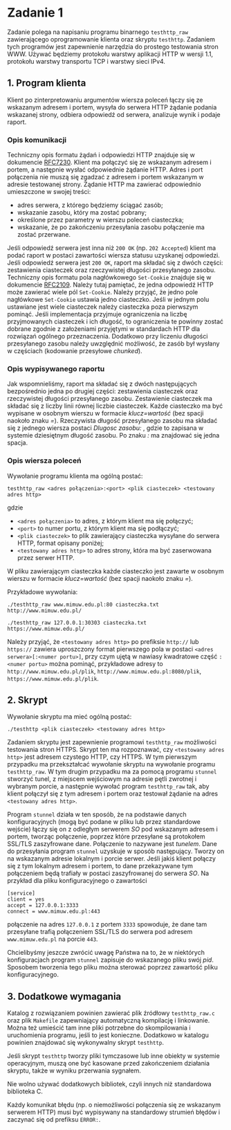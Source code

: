 <h1 id="zadanie-1">Zadanie 1</h1>
<p>Zadanie polega na napisaniu programu binarnego <code>testhttp_raw</code> zawierającego oprogramowanie klienta oraz skryptu <code>testhttp</code>.
 Zadaniem tych programów jest zapewnienie narzędzia do prostego 
testowania stron WWW. Używać będziemy protokołu warstwy aplikacji HTTP w
 wersji 1.1, protokołu warstwy transportu TCP i warstwy sieci IPv4.</p>
<h2 id="program-klienta">1. Program klienta</h2>
<p>Klient po zinterpretowaniu argumentów wiersza poleceń łączy się ze 
wskazanym adresem i portem, wysyła do serwera HTTP żądanie podania 
wskazanej strony, odbiera odpowiedź od serwera, analizuje wynik i podaje
 raport.</p>
<h3 id="opis-komunikacji">Opis komunikacji</h3>
<p>Techniczny opis formatu żądań i odpowiedzi HTTP znajduje się w dokumencie <a href="https://tools.ietf.org/html/rfc7230">RFC7230</a>.
 Klient ma połączyć się ze wskazanym adresem i portem, a następnie 
wysłać odpowiednie żądanie HTTP. Adres i port połączenia nie muszą się 
zgadzać z adresem i portem wskazanym w adresie testowanej strony. 
Żądanie HTTP ma zawierać odpowiednio umieszczone w swojej treści:</p>
<ul>
<li>adres serwera, z którego będziemy ściągać zasób;</li>
<li>wskazanie zasobu, który ma zostać pobrany;</li>
<li>określone przez parametry w wierszu poleceń ciasteczka;</li>
<li>wskazanie, że po zakończeniu przesyłania zasobu połączenie ma zostać przerwane.</li>
</ul>
<p>Jeśli odpowiedź serwera jest inna niż <code>200 OK</code> (np. <code>202 Accepted</code>) klient ma podać raport w postaci zawartości wiersza statusu uzyskanej odpowiedzi. Jeśli odpowiedź serwera jest <code>200 OK</code>,
 raport ma składać się z dwóch części: zestawienia ciasteczek oraz 
rzeczywistej długości przesyłanego zasobu. Techniczny opis formatu pola 
nagłówkowego <code>Set-Cookie</code> znajduje się w dokumencie <a href="https://tools.ietf.org/html/rfc2109">RFC2109</a>. Należy tutaj pamiętać, że jedna odpowiedź HTTP może zawierać wiele pól <code>Set-Cookie</code>. Należy przyjąć, że jedno pole nagłówkowe <code>Set-Cookie</code>
 ustawia jedno ciasteczko. Jeśli w jednym polu ustawiane jest wiele 
ciasteczek należy ciasteczka poza pierwszym pominąć. Jeśli implementacja
 przyjmuje ograniczenia na liczbę przyjmowanych ciasteczek i ich 
długość, to ograniczenia te powinny zostać dobrane zgodnie z założeniami
 przyjętymi w standardach HTTP dla rozwiązań ogólnego przeznaczenia. 
Dodatkowo przy liczeniu długości przesyłanego zasobu należy uwzględnić 
możliwość, że zasób był wysłany w częściach (kodowanie przesyłowe <em>chunked</em>).</p>
<h3 id="opis-wypisywanego-raportu">Opis wypisywanego raportu</h3>
<p>Jak wspomnieliśmy, raport ma składać się z dwóch następujących 
bezpośrednio jedna po drugiej części: zestawienia ciasteczek oraz 
rzeczywistej długości przesyłanego zasobu. Zestawienie ciasteczek ma 
składać się z liczby linii równej liczbie ciasteczek. Każde ciasteczko 
ma być wypisane w osobnym wierszu w formacie <em>klucz=wartość</em> (bez spacji naokoło znaku <em>=</em>). Rzeczywista długość przesyłanego zasobu ma składać się z jednego wiersza postaci <em>Dlugosc zasobu: <długość></długość></em>, gdzie <em><długość></długość></em> to zapisana w systemie dziesiętnym długość zasobu. Po znaku <em>:</em> ma znajdować się jedna spacja.</p>
<h3 id="opis-wiersza-poleceń">Opis wiersza poleceń</h3>
<p>Wywołanie programu klienta ma ogólną postać:</p>
<p><code>testhttp_raw &lt;adres połączenia&gt;:&lt;port&gt; &lt;plik ciasteczek&gt; &lt;testowany adres http&gt;</code></p>
<p>gdzie</p>
<ul>
<li><code>&lt;adres połączenia&gt;</code> to adres, z którym klient ma się połączyć;</li>
<li><code>&lt;port&gt;</code> to numer portu, z którym klient ma się podłączyć;</li>
<li><code>&lt;plik ciasteczek&gt;</code> to plik zawierający ciasteczka wysyłane do serwera HTTP, format opisany poniżej;</li>
<li><code>&lt;testowany adres http&gt;</code> to adres strony, która ma być zaserwowana przez serwer HTTP.</li>
</ul>
<p>W pliku zawierającym ciasteczka każde ciasteczko jest zawarte w osobnym wierszu w formacie <em>klucz=wartość</em> (bez spacji naokoło znaku <em>=</em>).</p>
<p>Przykładowe wywołania:</p>
<p><code>./testhttp_raw www.mimuw.edu.pl:80 ciasteczka.txt http://www.mimuw.edu.pl/</code></p>
<p><code>./testhttp_raw 127.0.0.1:30303 ciasteczka.txt https://www.mimuw.edu.pl/</code></p>
<p>Należy przyjąć, że <code>&lt;testowany adres http&gt;</code> po prefiksie <code>http://</code> lub <code>https://</code> zawiera uproszczony format pierwszego pola w postaci <code>&lt;adres serwera&gt;[:&lt;numer portu&gt;]</code>, przy czym ujętą w nawiasy kwadratowe część <code>:&lt;numer portu&gt;</code> można pominąć, przykładowe adresy to <code>http://www.mimuw.edu.pl/plik</code>, <code>http://www.mimuw.edu.pl:8080/plik</code>, <code>https://www.mimuw.edu.pl/plik</code>.</p>
<h2 id="skrypt">2. Skrypt</h2>
<p>Wywołanie skryptu ma mieć ogólną postać:</p>
<p><code>./testhttp &lt;plik ciasteczek&gt; &lt;testowany adres http&gt;</code></p>
<p>Zadaniem skryptu jest zapewnienie programowi <code>testhttp_raw</code> możliwości testowania stron HTTPS. Skrypt ten ma rozpoznawać, czy <code>&lt;testowany adres http&gt;</code> jest adresem czystego HTTP, czy HTTPS. W tym pierwszym przypadku ma przekształcać wywołanie skryptu na wywołanie programu <code>testhttp_raw</code>. W tym drugim przypadku ma za pomocą programu <code>stunnel</code> stworzyć tunel, z miejscem wejściowym na adresie pętli zwrotnej i wybranym porcie, a następnie wywołać program <code>testhttp_raw</code> tak, aby klient połączył się z tym adresem i portem oraz testował żądanie na adres <code>&lt;testowany adres http&gt;</code>.</p>
<p>Program <code>stunnel</code> działa w ten sposób, że na podstawie 
danych konfiguracyjnych (mogą być podane w pliku lub przez standardowe 
wejście) łączy się on z odległym serwerem <em>SO</em> pod wskazanym 
adresem i portem, tworząc połączenie, poprzez które przesyłane są 
protokołem SSL/TLS zaszyfrowane dane. Połączenie to nazywane jest <em>tunelem</em>. Dane do przesyłania program <code>stunnel</code>
 uzyskuje w sposób następujący. Tworzy on na wskazanym adresie lokalnym i
 porcie serwer. Jeśli jakiś klient połączy się z tym lokalnym adresem i 
portem, to dane przekazywane tym połączeniem będą trafiały w postaci 
zaszyfrowanej do serwera <em>SO</em>. Na przykład dla pliku konfiguracyjnego o zawartości</p>
<pre><code>[service]
client = yes
accept = 127.0.0.1:3333
connect = www.mimuw.edu.pl:443</code></pre>
<p>połączenie na adres <code>127.0.0.1</code> z portem <code>3333</code> spowoduje, że dane tam przesyłane trafią połączeniem SSL/TLS do serwera pod adresem <code>www.mimuw.edu.pl</code> na porcie <code>443</code>.</p>
<p>Chcielibyśmy jeszcze zwrócić uwagę Państwa na to, że w niektórych konfiguracjach program <code>stunnel</code> zapisuje do wskazanego pliku swój <em>pid</em>. Sposobem tworzenia tego pliku można sterować poprzez zawartość pliku konfiguracyjnego.</p>
<h2 id="dodatkowe-wymagania">3. Dodatkowe wymagania</h2>
<p>Katalog z rozwiązaniem powinien zawierać plik źródłowy <code>testhttp_raw.c</code> oraz plik <code>Makefile</code>
 zapewniający automatyczną kompilację i linkowanie. Można też umieścić 
tam inne pliki potrzebne do skompilowania i uruchomienia programu, jeśli
 to jest konieczne. Dodatkowo w katalogu powinien znajdować się 
wykonywalny skrypt <code>testhttp</code>.</p>
<p>Jeśli skrypt <code>testhttp</code> tworzy pliki tymczasowe lub inne 
obiekty w systemie operacyjnym, muszą one być kasowane przed 
zakończeniem działania skryptu, także w wyniku przerwania sygnałem.</p>
<p>Nie wolno używać dodatkowych bibliotek, czyli innych niż standardowa biblioteka C.</p>
<p>Każdy komunikat błędu (np. o niemożliwości połączenia się ze 
wskazanym serwerem HTTP) musi być wypisywany na standardowy strumień 
błędów i zaczynać się od prefiksu <code>ERROR:</code>.</p>
